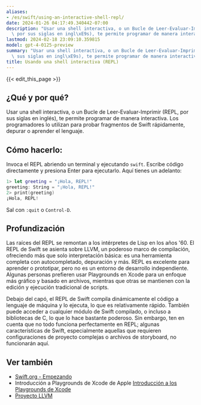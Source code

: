 ```yaml
---
aliases:
- /es/swift/using-an-interactive-shell-repl/
date: 2024-01-26 04:17:49.340442-07:00
description: "Usar una shell interactiva, o un Bucle de Leer-Evaluar-Imprimir (REPL,\
  \ por sus siglas en ingl\xE9s), te permite programar de manera interactiva. Los\u2026"
lastmod: 2024-02-18 23:09:10.359815
model: gpt-4-0125-preview
summary: "Usar una shell interactiva, o un Bucle de Leer-Evaluar-Imprimir (REPL, por\
  \ sus siglas en ingl\xE9s), te permite programar de manera interactiva. Los\u2026"
title: Usando una shell interactiva (REPL)
---
```


{{< edit_this_page >}}

## ¿Qué y por qué?
Usar una shell interactiva, o un Bucle de Leer-Evaluar-Imprimir (REPL, por sus siglas en inglés), te permite programar de manera interactiva. Los programadores lo utilizan para probar fragmentos de Swift rápidamente, depurar o aprender el lenguaje.

## Cómo hacerlo:
Invoca el REPL abriendo un terminal y ejecutando `swift`. Escribe código directamente y presiona Enter para ejecutarlo. Aquí tienes un adelanto:

```Swift
1> let greeting = "¡Hola, REPL!"
greeting: String = "¡Hola, REPL!"
2> print(greeting)
¡Hola, REPL!
```

Sal con `:quit` o `Control-D`.

## Profundización
Las raíces del REPL se remontan a los intérpretes de Lisp en los años '60. El REPL de Swift se asienta sobre LLVM, un poderoso marco de compilación, ofreciendo más que solo interpretación básica: es una herramienta completa con autocompletado, depuración y más. REPL es excelente para aprender o prototipar, pero no es un entorno de desarrollo independiente. Algunas personas prefieren usar Playgrounds en Xcode para un enfoque más gráfico y basado en archivos, mientras que otras se mantienen con la edición y ejecución tradicional de scripts.

Debajo del capó, el REPL de Swift compila dinámicamente el código a lenguaje de máquina y lo ejecuta, lo que es relativamente rápido. También puede acceder a cualquier módulo de Swift compilado, o incluso a bibliotecas de C, lo que lo hace bastante poderoso. Sin embargo, ten en cuenta que no todo funciona perfectamente en REPL; algunas características de Swift, especialmente aquellas que requieren configuraciones de proyecto complejas o archivos de storyboard, no funcionarán aquí.

## Ver también
- [Swift.org - Empezando](https://www.swift.org/getting-started/#using-the-repl)
- Introducción a Playgrounds de Xcode de Apple [Introducción a los Playgrounds de Xcode](https://developer.apple.com/videos/play/wwdc2014/408/)
- [Proyecto LLVM](https://llvm.org/)
